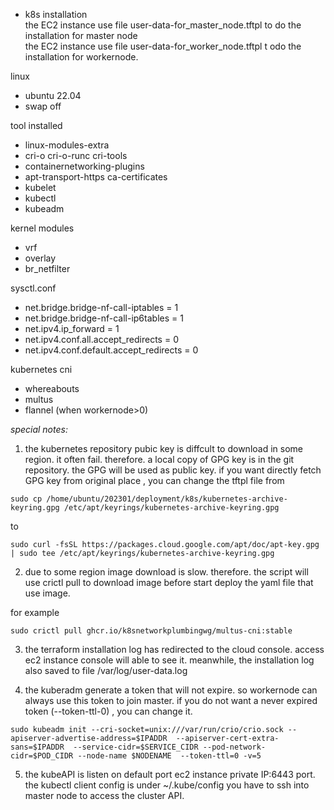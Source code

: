 - k8s installation  
the EC2 instance use file user-data-for_master_node.tftpl to do the installation for master node  
the EC2 instance use file user-data-for_worker_node.tftpl t odo the installation for workernode.  

linux   
-  ubuntu 22.04
-  swap off


tool installed

- linux-modules-extra
- cri-o cri-o-runc cri-tools
- containernetworking-plugins 
- apt-transport-https ca-certificates
- kubelet
- kubectl
- kubeadm 

kernel modules   

- vrf
- overlay
- br_netfilter

sysctl.conf  

- net.bridge.bridge-nf-call-iptables  = 1
- net.bridge.bridge-nf-call-ip6tables = 1
- net.ipv4.ip_forward                 = 1
- net.ipv4.conf.all.accept_redirects  = 0
- net.ipv4.conf.default.accept_redirects = 0

kubernetes cni  
- whereabouts
- multus 
- flannel (when workernode>0)


*special notes:*  

1. the kubernetes repository pubic key is diffcult to download in some region. it often fail. therefore. a local copy of GPG key is in the git repository. the GPG will be used as public key. if you want directly fetch GPG key from original place , you can change the tftpl  file 
from 
```
sudo cp /home/ubuntu/202301/deployment/k8s/kubernetes-archive-keyring.gpg /etc/apt/keyrings/kubernetes-archive-keyring.gpg

```
to 
```
sudo curl -fsSL https://packages.cloud.google.com/apt/doc/apt-key.gpg | sudo tee /etc/apt/keyrings/kubernetes-archive-keyring.gpg

```


2. due to some region image download is slow. therefore. the script will use crictl pull to download image before start deploy the yaml file that use image.   

for example 
```
sudo crictl pull ghcr.io/k8snetworkplumbingwg/multus-cni:stable  
```

3. the terraform installation log has redirected to the cloud console. access ec2 instance console will able to see it.
meanwhile, the installation log also saved to file /var/log/user-data.log   

4. the kuberadm generate a token that will not expire. so workernode can always use this token to join master. 
if you do not want a never expired token (--token-ttl-0) , you can change it.  
```
sudo kubeadm init --cri-socket=unix:///var/run/crio/crio.sock --apiserver-advertise-address=$IPADDR  --apiserver-cert-extra-sans=$IPADDR  --service-cidr=$SERVICE_CIDR --pod-network-cidr=$POD_CIDR --node-name $NODENAME  --token-ttl=0 -v=5  
```
5. the kubeAPI is listen on default port ec2 instance private IP:6443 port. the kubectl client config is under ~/.kube/config 
you have to ssh into master node to access the cluster API.   


